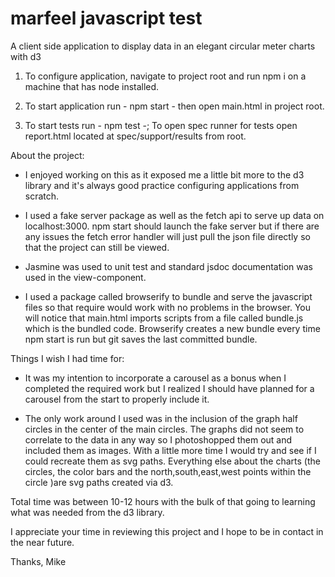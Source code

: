 # marfeel javascript test
A client side application to display data in an elegant circular meter charts with d3


1. To configure application, navigate to project root and run npm i on a machine that has node installed.

2. To start application run - npm start - then open main.html in project root.

3. To start tests run - npm test -; To open spec runner for tests open report.html located at spec/support/results from root.

About the project:

- I enjoyed working on this as it exposed me a little bit more to the d3 library and it's always good practice configuring applications from scratch.

- I used a fake server package as well as the fetch api to serve up data on localhost:3000. npm start should launch the fake server but if there are any issues the fetch error handler will just pull the json file directly so that the project can still be viewed.

- Jasmine was used to unit test and standard jsdoc documentation was used in the view-component.

- I used a package called browserify to bundle and serve the javascript files so that require would work with no problems in the browser. You will notice that main.html imports scripts from a file called bundle.js which is the bundled code. Browserify creates a new bundle every time npm start is run but git saves the last committed bundle.

Things I wish I had time for:

- It was my intention to incorporate a carousel as a bonus when I completed the required work but I realized I should have planned for a carousel from the start to properly include it. 

- The only work around I used was in the inclusion of the graph half circles in the center of the main circles. The graphs did not seem to correlate to the data in any way so I photoshopped them out and included them as images. With a little more time I would try and see if I could recreate them as svg paths. Everything else about the charts (the circles, the color bars and the north,south,east,west points within the circle )are svg paths created via d3.

Total time was between 10-12 hours with the bulk of that going to learning what was needed from the d3 library.

I appreciate your time in reviewing this project and I hope to be in contact in the near future.

Thanks,
Mike

